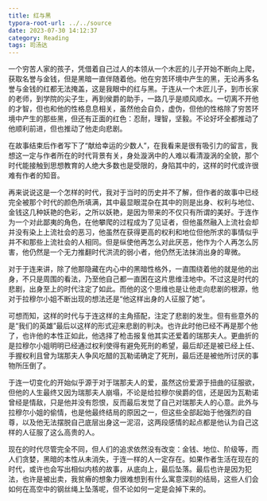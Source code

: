```yaml
---
title: 红与黑
typora-root-url: ../../source
date: 2023-07-30 14:12:37
category: Reading
tags: 司汤达
---
```


一个穷苦人家的孩子，凭借着自己过人的本领从一个木匠的儿子开始不断向上爬，获取名誉与金钱，但是黑暗一直伴随着他。他在穷苦环境中产生的黑，无论再多名誉与金钱的红都无法掩盖，这是我眼中的红与黑。于连从一个木匠儿子，到市长家的老师，到学院的尖子生，再到侯爵的助手，一路几乎是顺风顺水。一切离不开他的才智，但也和他的性格息息相关，虽然他会自负，虚伪，但他的性格除了穷苦环境中产生的那些黑，但还有正面的红色：忍耐，理智，坚毅。不论好坏全都推动了他顺利前进，但也推动了他走向悲剧。

在故事结束后作者写下了“献给幸运的少数人”，在我看来是很有吸引力的留言，我想这一定与作者所在的时代背景有关，身处漩涡中的人难以看清漩涡的全貌，那个时代能接触到思想教育的人绝大多数也是受限的，身陷其中的，这样的时代或许很难有作者的知音。

再来说说这是一个怎样的时代，我对于当时的历史并不了解，但作者的故事中已经完全被那个时代的颜色所填满，其中最显眼混杂在其中的则是出身、权利与地位、金钱这几种妖艳的色彩，之所以妖艳，是因为带来的不仅只有所谓的美好。于连作为一个对此鄙夷的角色，在他攀爬的过程成为了见证者，但他虽然融入上流社会却并没有染上上流社会的恶习，他虽然在获得更高的权利和地位但他所求的事情似乎并不和那些上流社会的人相同。但是纵使他再怎么对此厌恶，他作为个人再怎么厉害，他仍然是一个无力推翻时代洪流的弱小者，他仍然无法抹消出身的卑微。

对于于连来讲，除了他那隐藏在内心中的黑暗性格外，一直围绕着他的就是他的出身，不只是周围的看法，乃至他自己都一直困在这片思维洼地中。不过这是时代的悲剧，出身至上的时代注定了如此。而他的这个思维也是让他走向悲剧的根源，他对于拉穆尔小姐不断出现的想法还是“他这样出身的人征服了她”。

可想而知，这样的时代与于连这样的主角搭配，注定了悲剧的发生。但有些意外的是“我们的英雄”最后以这样的形式迎来悲剧的判决。也许此时他已经不再是那个他了，也许他的本性正如此，他选择了枪击报复他其实还爱着的瑞那夫人。更曲折的是拉穆尔小姐明明已经通过权利使得有避免死刑的希望，最后却还是被已经上任、手握权利且曾为瑞那夫人争风吃醋的瓦勒诺确定了死刑，最后还是被他所讨厌的事物所压倒了。

于连一切变化的开始似乎源于对于瑞那夫人的爱，虽然这份爱源于扭曲的征服欲，但他的人生最终又因为瑞那夫人崩塌，不论是给拉穆尔侯爵的信，还是因为瓦勒诺曾经是情敌，只是他并没有怨恨，反而最后发觉了自己对瑞那夫人的心意。此外与拉穆尔小姐的偷情，也是他最终结局的原因之一，但这些全部起始于他强烈的自尊，以及他无法摆脱自己底层出身这一泥沼，这两段感情的起点都是他认为自己这样的人征服了这么高贵的人。

现在的时代尽管完全不同，但人们的追求依然没有改变：金钱、地位、阶级等，而人们贪婪，黑暗的本性从未消失，于连一样的人一定存在。如果作者生活在现在的时代，或许也会写出相似内核的故事，从底向上，最后坠落。最后也许是因为犯法，也许是被出卖，我贫瘠的想象力很难想到有什么寓意深刻的结局，这些人们会如何在高空中的钢丝绳上坠落呢，但不论如何一定是会掉下来的。
